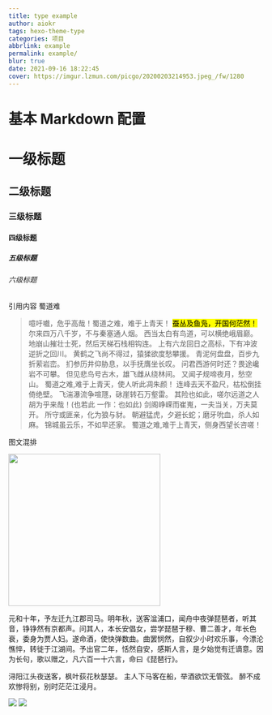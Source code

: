 ```yaml
---
title: type example
author: aiokr
tags: hexo-theme-type
categories: 项目
abbrlink: example
permalink: example/
blur: true
date: 2021-09-16 18:22:45
cover: https://imgur.lzmun.com/picgo/20200203214953.jpeg_/fw/1280
---
```


# 基本 Markdown 配置

# 一级标题
## 二级标题
### 三级标题
#### 四级标题
##### 五级标题
###### 六级标题

引用内容 蜀道难

> 噫吁嚱，危乎高哉！蜀道之难，难于上青天！
<mark>蚕丛及鱼凫，开国何茫然！</mark>
尔来四万八千岁，不与秦塞通人烟。
西当太白有鸟道，可以横绝峨眉巅。
地崩山摧壮士死，然后天梯石栈相钩连。
上有六龙回日之高标，下有冲波逆折之回川。
黄鹤之飞尚不得过，猿猱欲度愁攀援。
青泥何盘盘，百步九折萦岩峦。
扪参历井仰胁息，以手抚膺坐长叹。
问君西游何时还？畏途巉岩不可攀。
但见悲鸟号古木，雄飞雌从绕林间。
又闻子规啼夜月，愁空山。
蜀道之难,难于上青天，使人听此凋朱颜！
连峰去天不盈尺，枯松倒挂倚绝壁。
飞湍瀑流争喧豗，砯崖转石万壑雷。
其险也如此，嗟尔远道之人胡为乎来哉！(也若此 一作：也如此)
剑阁峥嵘而崔嵬，一夫当关，万夫莫开。
所守或匪亲，化为狼与豺。
朝避猛虎，夕避长蛇；磨牙吮血，杀人如麻。
锦城虽云乐，不如早还家。
蜀道之难,难于上青天，侧身西望长咨嗟！

图文混排

<img src="https://imgur.lzmun.com/2021/09/16/Color Hunt Palette 22577a38a3a557cc9980ed99.png_itp" width="300" class="right">

元和十年，予左迁九江郡司马。明年秋，送客湓浦口，闻舟中夜弹琵琶者，听其音，铮铮然有京都声。问其人，本长安倡女，尝学琵琶于穆、曹二善才，年长色衰，委身为贾人妇。遂命酒，使快弹数曲。曲罢悯然，自叙少小时欢乐事，今漂沦憔悴，转徙于江湖间。予出官二年，恬然自安，感斯人言，是夕始觉有迁谪意。因为长句，歌以赠之，凡六百一十六言，命曰《琵琶行》。

浔阳江头夜送客，枫叶荻花秋瑟瑟。
主人下马客在船，举酒欲饮无管弦。
醉不成欢惨将别，别时茫茫江浸月。

<div class="mdui-row-xs-2">
<img src="https://imgur.lzmun.com/picgo/20200203214953.jpeg_/fw/1280" class="mdui-col">
<img src="https://imgur.lzmun.com/picgo/20200203223423.jpeg_/fw/1280" class="mdui-col">
</div>